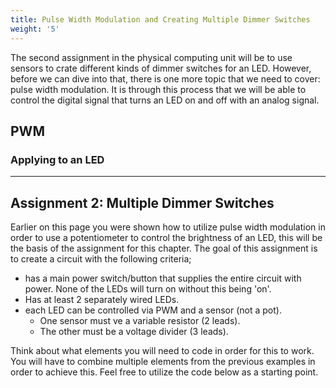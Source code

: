 ```yaml
---
title: Pulse Width Modulation and Creating Multiple Dimmer Switches
weight: '5'
---
```


The second assignment  in the physical computing unit will be to use sensors to crate different kinds of dimmer switches for an LED. However, before we can dive into that, there is one more topic that we need to cover: pulse width modulation. It is through this process that we will be able to control the digital signal that turns an LED on and off with an analog signal.

## PWM

### Applying to an LED

---

## Assignment 2: Multiple Dimmer Switches

Earlier on this page you were shown how to utilize pulse width modulation in order to use a potentiometer to control the brightness of an LED, this will be the basis of the assignment for this chapter. The goal of this assignment is to create a circuit with the following criteria;

* has a main power switch/button that supplies the entire circuit with power. None of the LEDs will turn on without this being 'on'.
* Has at least 2 separately wired LEDs.
* each LED can be controlled via PWM and a sensor (not a pot).
    * One sensor must ve a variable resistor (2 leads).
    * The other must be a voltage divider (3 leads).

Think about what elements you will need to code in order for this to work. You will have to combine multiple elements from the previous examples in order to achieve this. Feel free to utilize the code below as a starting point.